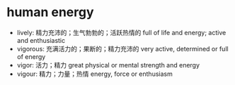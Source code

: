 # human energy

- lively: 精力充沛的；生气勃勃的；活跃热情的 full of life and energy; active and enthusiastic
- vigorous: 充满活力的；果断的；精力充沛的 very active, determined or full of energy
- vigor: 活力；精力 great physical or mental strength and energy
- vigour: 精力；力量；热情 energy, force or enthusiasm
